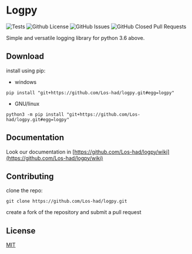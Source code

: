 # Logpy

![Tests](https://github.com/Los-had/logpy/actions/workflows/tests.yml/badge.svg)
<img alt="Github License" src="https://img.shields.io/github/license/Los-had/logpy">
<img alt="GitHub Issues" src="https://img.shields.io/github/issues/Los-had/logpy" />
<img alt="GitHub Closed Pull Requests" src="https://img.shields.io/github/issues-pr-closed/Los-had/logpy" />

Simple and versatile logging library for python 3.6 above.

## Download
install using pip:
* windows
```
pip install "git+https://github.com/Los-had/logpy.git#egg=logpy"
```
* GNU/linux
```
python3 -m pip install "git+https://github.com/Los-had/logpy.git#egg=logpy"
```

## Documentation
Look our documentation in [https://github.com/Los-had/logpy/wiki](https://github.com/Los-had/logpy/wiki)

## Contributing
clone the repo:
```
git clone https://github.com/Los-had/logpy.git
```

create a fork of the repository and submit a pull request

## License
[MIT](https://github.com/Los-had/logpy/LICENSE)
